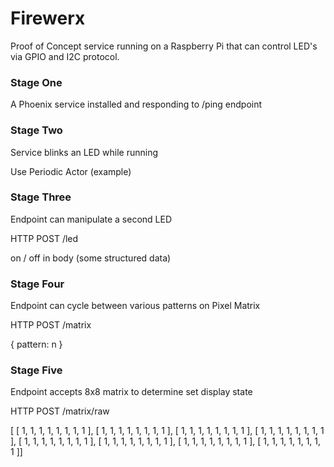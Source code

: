 # Firewerx

Proof of Concept service running on a Raspberry Pi that can control LED's via GPIO and I2C protocol.
 
### Stage One
A Phoenix service installed and responding to /ping endpoint

### Stage Two
Service blinks an LED while running

Use Periodic Actor (example)

### Stage Three
Endpoint can manipulate a second LED

HTTP POST /led 

on / off in body (some structured data)

### Stage Four 
Endpoint can cycle between various patterns on Pixel Matrix

HTTP POST /matrix

{ pattern: n }

### Stage Five
Endpoint accepts 8x8 matrix to determine set display state

HTTP POST /matrix/raw

[ [ 1, 1, 1, 1, 1, 1, 1, 1 ], [ 1, 1, 1, 1, 1, 1, 1, 1 ], [ 1, 1, 1, 1, 1, 1, 1, 1 ], [ 1, 1, 1, 1, 1, 1, 1, 1 ], [ 1, 1, 1, 1, 1, 1, 1, 1 ], [ 1, 1, 1, 1, 1, 1, 1, 1 ], [ 1, 1, 1, 1, 1, 1, 1, 1 ], [ 1, 1, 1, 1, 1, 1, 1, 1 ]]
